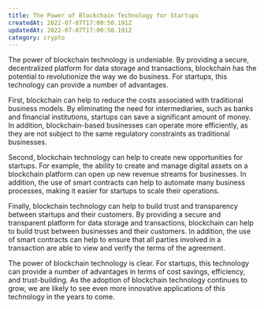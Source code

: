 ```yaml
---
title: The Power of Blockchain Technology for Startups
createdAt: 2022-07-07T17:00:50.191Z
updatedAt: 2022-07-07T17:00:50.191Z
category: crypto
---
```


The power of blockchain technology is undeniable. By providing a secure, decentralized platform for data storage and transactions, blockchain has the potential to revolutionize the way we do business. For startups, this technology can provide a number of advantages.

First, blockchain can help to reduce the costs associated with traditional business models. By eliminating the need for intermediaries, such as banks and financial institutions, startups can save a significant amount of money. In addition, blockchain-based businesses can operate more efficiently, as they are not subject to the same regulatory constraints as traditional businesses.

Second, blockchain technology can help to create new opportunities for startups. For example, the ability to create and manage digital assets on a blockchain platform can open up new revenue streams for businesses. In addition, the use of smart contracts can help to automate many business processes, making it easier for startups to scale their operations.

Finally, blockchain technology can help to build trust and transparency between startups and their customers. By providing a secure and transparent platform for data storage and transactions, blockchain can help to build trust between businesses and their customers. In addition, the use of smart contracts can help to ensure that all parties involved in a transaction are able to view and verify the terms of the agreement.

The power of blockchain technology is clear. For startups, this technology can provide a number of advantages in terms of cost savings, efficiency, and trust-building. As the adoption of blockchain technology continues to grow, we are likely to see even more innovative applications of this technology in the years to come.
